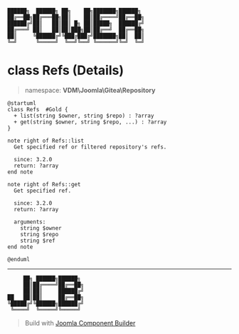 ```
██████╗  ██████╗ ██╗    ██╗███████╗██████╗
██╔══██╗██╔═══██╗██║    ██║██╔════╝██╔══██╗
██████╔╝██║   ██║██║ █╗ ██║█████╗  ██████╔╝
██╔═══╝ ██║   ██║██║███╗██║██╔══╝  ██╔══██╗
██║     ╚██████╔╝╚███╔███╔╝███████╗██║  ██║
╚═╝      ╚═════╝  ╚══╝╚══╝ ╚══════╝╚═╝  ╚═╝
```
# class Refs (Details)
> namespace: **VDM\Joomla\Gitea\Repository**
```uml
@startuml
class Refs  #Gold {
  + list(string $owner, string $repo) : ?array
  + get(string $owner, string $repo, ...) : ?array
}

note right of Refs::list
  Get specified ref or filtered repository's refs.

  since: 3.2.0
  return: ?array
end note

note right of Refs::get
  Get specified ref.

  since: 3.2.0
  return: ?array
  
  arguments:
    string $owner
    string $repo
    string $ref
end note
 
@enduml
```

---
```
     ██╗ ██████╗██████╗
     ██║██╔════╝██╔══██╗
     ██║██║     ██████╔╝
██   ██║██║     ██╔══██╗
╚█████╔╝╚██████╗██████╔╝
 ╚════╝  ╚═════╝╚═════╝
```
> Build with [Joomla Component Builder](https://git.vdm.dev/joomla/Component-Builder)

